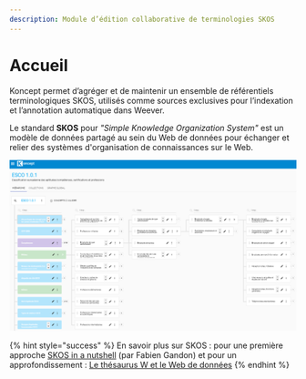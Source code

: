 ```yaml
---
description: Module d’édition collaborative de terminologies SKOS
---
```


# Accueil

Koncept permet d’agréger et de maintenir un ensemble de référentiels terminologiques SKOS, utilisés comme sources exclusives pour l’indexation et l’annotation automatique dans Weever. 

Le standard **SKOS** pour  _"Simple Knowledge Organization System"_ est un modèle de données partagé au sein du Web de données pour échanger et relier des systèmes d'organisation de connaissances sur le Web.

![Exemple du Th&#xE9;saurus ESCO \(classification europ&#xE9;enne des comp&#xE9;tences\)](.gitbook/assets/image%20%281%29.png)

{% hint style="success" %}
En savoir plus sur SKOS : pour une première approche [SKOS in a nutshell](https://www.slideshare.net/fabien_gandon/skos-in-a-nutshell-368338) \(par Fabien Gandon\) et pour un approfondissement : [Le thésaurus W et le Web de données](http://data.culture.fr/thesaurus/static/thesaurus-w-web-de-donnees)
{% endhint %}



